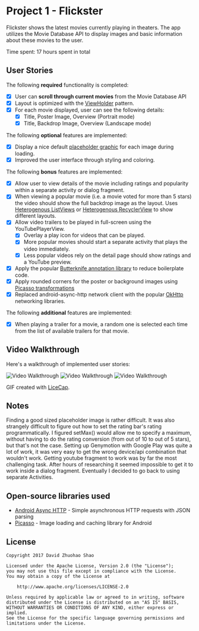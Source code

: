 # Project 1 - Flickster

Flickster shows the latest movies currently playing in theaters. The app utilizes the Movie Database API to display images and basic information about these movies to the user.

Time spent: 17 hours spent in total

## User Stories

The following **required** functionality is completed:

* [X] User can **scroll through current movies** from the Movie Database API
* [X] Layout is optimized with the [ViewHolder](http://guides.codepath.com/android/Using-an-ArrayAdapter-with-ListView#improving-performance-with-the-viewholder-pattern) pattern.
* [X] For each movie displayed, user can see the following details:
  * [X] Title, Poster Image, Overview (Portrait mode)
  * [X] Title, Backdrop Image, Overview (Landscape mode)

The following **optional** features are implemented:

* [X] Display a nice default [placeholder graphic](http://guides.codepath.com/android/Displaying-Images-with-the-Picasso-Library#configuring-picasso) for each image during loading.
* [X] Improved the user interface through styling and coloring.

The following **bonus** features are implemented:

* [X] Allow user to view details of the movie including ratings and popularity within a separate activity or dialog fragment.
* [X] When viewing a popular movie (i.e. a movie voted for more than 5 stars) the video should show the full backdrop image as the layout.  Uses [Heterogenous ListViews](http://guides.codepath.com/android/Implementing-a-Heterogenous-ListView) or [Heterogenous RecyclerView](http://guides.codepath.com/android/Heterogenous-Layouts-inside-RecyclerView) to show different layouts.
* [X] Allow video trailers to be played in full-screen using the YouTubePlayerView.
    * [X] Overlay a play icon for videos that can be played.
    * [X] More popular movies should start a separate activity that plays the video immediately.
    * [X] Less popular videos rely on the detail page should show ratings and a YouTube preview.
* [X] Apply the popular [Butterknife annotation library](http://guides.codepath.com/android/Reducing-View-Boilerplate-with-Butterknife) to reduce boilerplate code.
* [X] Apply rounded corners for the poster or background images using [Picasso transformations](https://guides.codepath.com/android/Displaying-Images-with-the-Picasso-Library#other-transformations)
* [X] Replaced android-async-http network client with the popular [OkHttp](http://guides.codepath.com/android/Using-OkHttp) networking libraries.

The following **additional** features are implemented:

* [X] When playing a trailer for a movie, a random one is selected each time from the list of available trailers for that movie.

## Video Walkthrough

Here's a walkthrough of implemented user stories:

<img src='cap/optionals2.gif' title='Video Walkthrough' width='' alt='Video Walkthrough' />

<img src='cap/optionals1.gif' title='Video Walkthrough' width='' alt='Video Walkthrough' />

<img src='cap/basics.gif' title='Video Walkthrough' width='' alt='Video Walkthrough' />

GIF created with [LiceCap](http://www.cockos.com/licecap/).

## Notes

Finding a good sized placeholder image is rather difficult. It was also strangely difficult to figure out how to set the rating bar's rating programmatically. I figured setMax() would allow me to specify a maximum, without having to do the rating conversion (from out of 10 to out of 5 stars), but that's not the case.
Setting up Genymotion with Google Play was quite a lot of work, it was very easy to get the wrong device/api combination that wouldn't work.
Getting youtube fragment to work was by far the most challenging task. After hours of researching it seemed impossible to get it to work inside a dialog fragment. Eventually I decided to go back to using separate Activities.

## Open-source libraries used

- [Android Async HTTP](https://github.com/loopj/android-async-http) - Simple asynchronous HTTP requests with JSON parsing
- [Picasso](http://square.github.io/picasso/) - Image loading and caching library for Android

## License

    Copyright 2017 David Zhuohao Shao

    Licensed under the Apache License, Version 2.0 (the "License");
    you may not use this file except in compliance with the License.
    You may obtain a copy of the License at

        http://www.apache.org/licenses/LICENSE-2.0

    Unless required by applicable law or agreed to in writing, software
    distributed under the License is distributed on an "AS IS" BASIS,
    WITHOUT WARRANTIES OR CONDITIONS OF ANY KIND, either express or implied.
    See the License for the specific language governing permissions and
    limitations under the License.